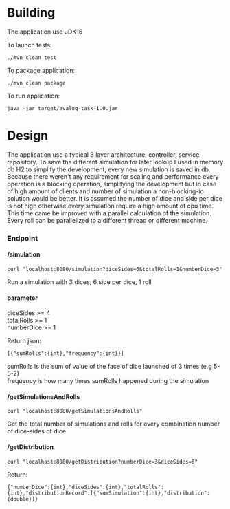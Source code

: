 # Building
The application use JDK16  

To launch tests:
```
./mvn clean test
```

To package application:
```
./mvn clean package
```

To run application:
```
java -jar target/avaloq-task-1.0.jar
```

# Design

The application use a typical 3 layer architecture, controller, service, repository.
To save the different simulation for later lookup I used in memory db H2 to simplify the development,
every new simulation is saved in db. Because there weren't any requirement for scaling and performance every operation is a blocking operation, simplifying the development but in case of high amount of clients and number of simulation a non-blocking-io solution would be better.
It is assumed the number of dice and side per dice is not high otherwise every simulation require a high amount of cpu time. This time came be improved with a parallel calculation of the simulation. Every roll can be parallelized to a different thread or different machine. 

### Endpoint
#### /simulation
```
curl "localhost:8080/simulation?diceSides=6&totalRolls=1&numberDice=3"
```
Run a simulation with 3 dices, 6 side per dice, 1 roll
#### parameter
diceSides >= 4  
totalRolls >= 1  
numberDice >= 1

Return json:
```
[{"sumRolls":{int},"frequency":{int}}]
```
sumRolls is the sum of value of the face of dice launched of 3 times (e.g 5-5-2)   
frequency is how many times sumRolls happened during the simulation

#### /getSimulationsAndRolls
```
curl "localhost:8080/getSimulationsAndRolls"
```
Get the total number of simulations and rolls for every combination number of dice-sides of dice

#### /getDistribution
```
curl "localhost:8080/getDistribution?numberDice=3&diceSides=6"
```
Return: 
```
{"numberDice":{int},"diceSides":{int},"totalRolls":{int},"distributionRecord":[{"sumSimulation":{int},"distribution":{double}]}
```